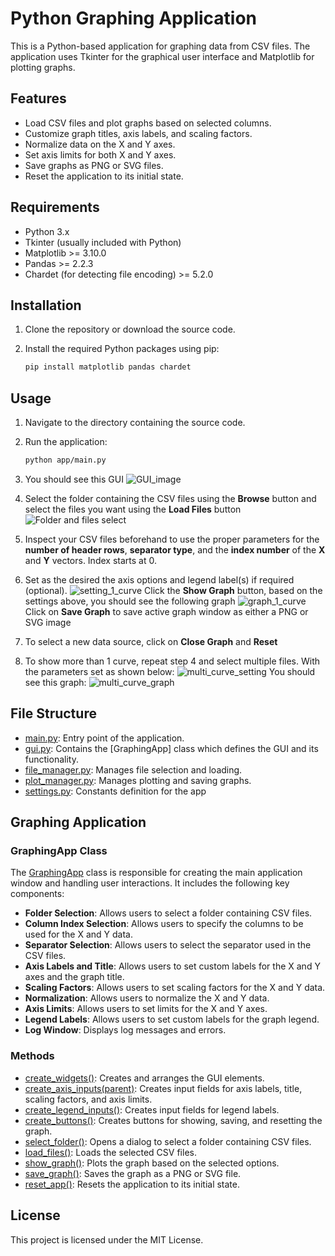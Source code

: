# Python Graphing Application

This is a Python-based application for graphing data from CSV files. The application uses Tkinter for the graphical user interface and Matplotlib for plotting graphs.

## Features

- Load CSV files and plot graphs based on selected columns.
- Customize graph titles, axis labels, and scaling factors.
- Normalize data on the X and Y axes.
- Set axis limits for both X and Y axes.
- Save graphs as PNG or SVG files.
- Reset the application to its initial state.

## Requirements

- Python 3.x
- Tkinter (usually included with Python)
- Matplotlib >= 3.10.0
- Pandas >= 2.2.3
- Chardet (for detecting file encoding) >= 5.2.0

## Installation

1. Clone the repository or download the source code.
2. Install the required Python packages using pip:

    ```sh
    pip install matplotlib pandas chardet
    ```

## Usage

1. Navigate to the directory containing the source code.
2. Run the application:

    ```sh
    python app/main.py
    ```

3. You should see this GUI
   ![GUI_image](img/img_full_gui.png)

4. Select the folder containing the CSV files using the **Browse** button and select the files you want using the **Load Files** button
   ![Folder and files select](img/img_select_folder_and_files.png)

5. Inspect your CSV files beforehand to use the proper parameters for the **number of header rows**, **separator type**, and the **index number** of the **X** and **Y** vectors. Index starts at 0.

6. Set as the desired the axis options and legend label(s) if required (optional).
   ![setting_1_curve](img/img_set_all_settings.png)
   Click the **Show Graph** button, based on the settings above, you should see the following graph
   ![graph_1_curve](img/img_example_1_curve.png)
   Click on **Save Graph** to save active graph window as either a PNG or SVG image

7. To select a new data source, click on **Close Graph** and **Reset**

8. To show more than 1 curve, repeat step 4 and select multiple files. With the parameters set as shown below:
   ![multi_curve_setting](img/img_settings_multi.png)
   You should see this graph:
   ![multi_curve_graph](img/img_result_multi.png)

## File Structure

- [main.py](app/main.py): Entry point of the application.
- [gui.py](app/gui.py): Contains the [GraphingApp] class which defines the GUI and its functionality.
- [file_manager.py](app/file_manager.py): Manages file selection and loading.
- [plot_manager.py](app/plot_manager.py): Manages plotting and saving graphs.
- [settings.py](app/settings.py): Constants definition for the app

## Graphing Application

### GraphingApp Class

The [GraphingApp](app/gui.py#L8) class is responsible for creating the main application window and handling user interactions. It includes the following key components:

- **Folder Selection**: Allows users to select a folder containing CSV files.
- **Column Index Selection**: Allows users to specify the columns to be used for the X and Y data.
- **Separator Selection**: Allows users to select the separator used in the CSV files.
- **Axis Labels and Title**: Allows users to set custom labels for the X and Y axes and the graph title.
- **Scaling Factors**: Allows users to set scaling factors for the X and Y data.
- **Normalization**: Allows users to normalize the X and Y data.
- **Axis Limits**: Allows users to set limits for the X and Y axes.
- **Legend Labels**: Allows users to set custom labels for the graph legend.
- **Log Window**: Displays log messages and errors.

### Methods

- [create_widgets()](app/gui.py#L54): Creates and arranges the GUI elements.
- [create_axis_inputs(parent)](app/gui.py#L120): Creates input fields for axis labels, title, scaling factors, and axis limits.
- [create_legend_inputs()](app/gui.py#L181): Creates input fields for legend labels.
- [create_buttons()](app/gui.py#L200): Creates buttons for showing, saving, and resetting the graph.
- [select_folder()](app/gui.py#L221): Opens a dialog to select a folder containing CSV files.
- [load_files()](app/gui.py#L225): Loads the selected CSV files.
- [show_graph()](app/gui.py#L230): Plots the graph based on the selected options.
- [save_graph()](app/gui.py#L257): Saves the graph as a PNG or SVG file.
- [reset_app()](app/gui.py#L268): Resets the application to its initial state.

## License

This project is licensed under the MIT License.

